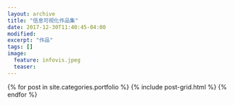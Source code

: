 ```yaml
---
layout: archive
title: "信息可视化作品集"
date: 2017-12-30T11:40:45-04:00
modified:
excerpt: "作品"
tags: []
image: 
  feature: infovis.jpeg
  teaser:
---
```



<div class="tiles">
{% for post in site.categories.portfolio %}
  {% include post-grid.html %}
{% endfor %}
</div><!-- /.tiles 把所有categories 有portfolio的列出來-->
